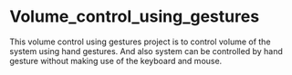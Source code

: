 # Volume_control_using_gestures
This volume control using gestures project is to control volume of the system using hand gestures. And also system can be controlled by hand gesture without making use of the keyboard and mouse.
